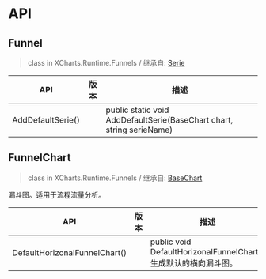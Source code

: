 # API

## Funnel

> class in XCharts.Runtime.Funnels / 继承自: [Serie](https://xcharts-team.github.io/docs/api#serie)


|API|版本|描述|
|--|--|--|
|AddDefaultSerie()||public static void AddDefaultSerie(BaseChart chart, string serieName)|

## FunnelChart

> class in XCharts.Runtime.Funnels / 继承自: [BaseChart](https://xcharts-team.github.io/docs/api#basechart)

漏斗图。适用于流程流量分析。

|API|版本|描述|
|--|--|--|
|DefaultHorizonalFunnelChart()||public void DefaultHorizonalFunnelChart()<br/>生成默认的横向漏斗图。 |

